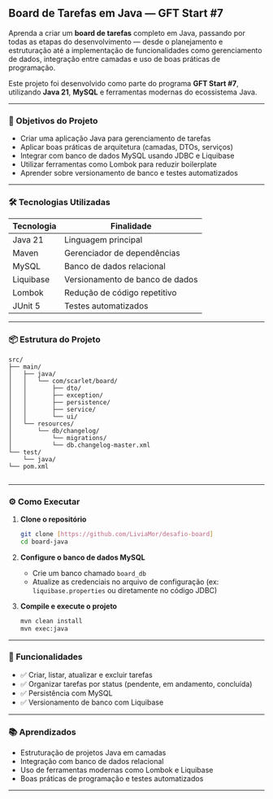 ## Board de Tarefas em Java — GFT Start #7

Aprenda a criar um **board de tarefas** completo em Java, passando por todas as etapas do desenvolvimento — desde o planejamento e estruturação até a implementação de funcionalidades como gerenciamento de dados, integração entre camadas e uso de boas práticas de programação.

Este projeto foi desenvolvido como parte do programa **GFT Start #7**, utilizando **Java 21**, **MySQL** e ferramentas modernas do ecossistema Java.

---

### 🚀 Objetivos do Projeto

- Criar uma aplicação Java para gerenciamento de tarefas
- Aplicar boas práticas de arquitetura (camadas, DTOs, serviços)
- Integrar com banco de dados MySQL usando JDBC e Liquibase
- Utilizar ferramentas como Lombok para reduzir boilerplate
- Aprender sobre versionamento de banco e testes automatizados

---

### 🛠️ Tecnologias Utilizadas

| Tecnologia        | Finalidade                          |
|-------------------|--------------------------------------|
| Java 21           | Linguagem principal                  |
| Maven             | Gerenciador de dependências          |
| MySQL             | Banco de dados relacional            |
| Liquibase         | Versionamento de banco de dados      |
| Lombok            | Redução de código repetitivo         |
| JUnit 5           | Testes automatizados                 |

---

### 📦 Estrutura do Projeto

```
src/
├── main/
│   ├── java/
│   │   └── com/scarlet/board/
│   │       ├── dto/
│   │       ├── exception/
│   │       ├── persistence/
│   │       ├── service/
│   │       └── ui/
│   └── resources/
│       └── db/changelog/
│           └── migrations/
│           └── db.changelog-master.xml
└── test/
    └── java/
└── pom.xml
        
```

---

### ⚙️ Como Executar

1. **Clone o repositório**
   ```bash
   git clone [https://github.com/LiviaMor/desafio-board]
   cd board-java
   ```

2. **Configure o banco de dados MySQL**
   - Crie um banco chamado `board_db`
   - Atualize as credenciais no arquivo de configuração (ex: `liquibase.properties` ou diretamente no código JDBC)

3. **Compile e execute o projeto**
   ```bash
   mvn clean install
   mvn exec:java
   ```

---

### 📌 Funcionalidades

- ✅ Criar, listar, atualizar e excluir tarefas
- ✅ Organizar tarefas por status (pendente, em andamento, concluída)
- ✅ Persistência com MySQL
- ✅ Versionamento de banco com Liquibase

---

### 📚 Aprendizados

- Estruturação de projetos Java em camadas
- Integração com banco de dados relacional
- Uso de ferramentas modernas como Lombok e Liquibase
- Boas práticas de programação e testes automatizados

---

